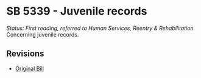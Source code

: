 # SB 5339 - Juvenile records
*Status: First reading, referred to Human Services, Reentry & Rehabilitation.*
Concerning juvenile records.

## Revisions
* [Original Bill](1/)